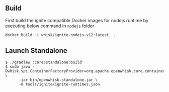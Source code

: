<!--
#
# Licensed to the Apache Software Foundation (ASF) under one or more
# contributor license agreements.  See the NOTICE file distributed with
# this work for additional information regarding copyright ownership.
# The ASF licenses this file to You under the Apache License, Version 2.0
# (the "License"); you may not use this file except in compliance with
# the License.  You may obtain a copy of the License at
#
#     http://www.apache.org/licenses/LICENSE-2.0
#
# Unless required by applicable law or agreed to in writing, software
# distributed under the License is distributed on an "AS IS" BASIS,
# WITHOUT WARRANTIES OR CONDITIONS OF ANY KIND, either express or implied.
# See the License for the specific language governing permissions and
# limitations under the License.
#
-->

## Build

First build the ignite compatible Docker images for nodejs runtime by executing below command in `nodejs` folder

```bash
docker build -t whisk/ignite-nodejs-v12:latest  .
``` 

## Launch Standalone

```
$ ./gradlew :core:standalone:build
$ sudo java -Dwhisk.spi.ContainerFactoryProvider=org.apache.openwhisk.core.containerpool.ignite.IgniteContainerFactoryProvider \
      -jar bin/openwhisk-standalone.jar \
      -m tools/ignite/ignite-runtimes.json
```
